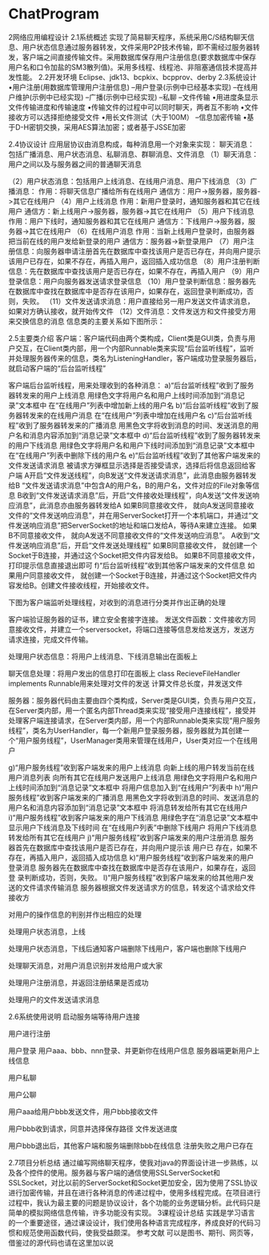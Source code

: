 # ChatProgram
2网络应用编程设计
2.1系统概述
实现了简易聊天程序，系统采用C/S结构聊天信息、用户状态信息通过服务器转发，文件采用P2P技术传输，即不需经过服务器转发，客户端之间直接传输文件。采用数据库保存用户注册信息(要求数据库中保存用户名和口令加盐的SM3散列值)。采用多线程、线程池、非阻塞通信技术提高并发性能。
2.2开发环境
Eclipse、jdk13、bcpkix、bcpprov、derby
2.3系统设计
•用户注册(用数据库管理用户注册信息)
–用户登录(示例中已经基本实现)
–在线用户维护(示例中已经实现)
–广播(示例中已经实现)
–私聊
–文件传输
•用进度条显示文件传输进度和传输速度
•传输文件的过程中可以同时聊天，两者互不影响
•文件接收方可以选择拒绝接受文件
•用长文件测试（大于100M）
–信息加密传输
•基于D-H密钥交换，采用AES算法加密；或者基于JSSE加密

2.4协议设计
应用层协议由消息构成，每种消息用一个对象来实现：
聊天消息：包括广播消息、用户状态消息、私聊消息、群聊消息、文件消息
（1）聊天消息：用户之间以及与服务器之间的普通聊天消息

（2）用户状态消息：包括用户上线消息、在线用户消息、用户下线消息
（3）广播消息：
作用：将聊天信息广播给所有在线用户
通信方：用户->服务器，服务器->其它在线用户
（4）用户上线消息
作用：新用户登录时，通知服务器和其它在线用户
通信方：新上线用户->服务器，服务器->其它在线用户
（5）用户下线消息
作用：用户下线时，通知服务器和其它在线用户
通信方：下线用户->服务器，服务器->其它在线用户
（6）在线用户消息
作用：当新上线用户登录时，由服务器把当前在线的用户发给新登录的用户
通信方：服务器->新登录用户
（7）用户注册信息：向服务器申请注册首先在数据库中查找该用户是否已存在，并向用户提示该用户已存在，如果不存在，再插入用户，返回插入成功信息
（8）用户注册判断信息：先在数据库中查找该用户是否已存在，如果不存在，再插入用户
（9）用户登录信息：用户向服务器发送请求登录信息
（10）用户登录判断信息：服务器先在数据库中查找在数据库中是否存在该用户，如果存在，返回登录判断成功，否则，失败。
（11）文件发送请求消息：用户直接给另一用户发送文件请求消息，如果对方确认接收，就开始传文件
（12）文件消息：文件发送方和文件接受方用来交换信息的消息
信息类的主要关系如下图所示：


2.5主要类介绍
客户端：客户端代码由两个类构成，Client类是GUI类，负责与用户交互，在Client类内部，用一个内部Runnable类来实现“后台监听线程”，监听并处理服务器传来的信息，类名为ListeningHandler，客户端成功登录服务器后，就启动客户端的“后台监听线程”












客户端后台监听线程，用来处理收到的各种消息：
a)“后台监听线程”收到了服务器转发来的用户上线消息
用绿色文字将用户名和用户上线时间添加到“消息记录”文本框中
在“在线用户”列表中增加新上线的用户名
b)“后台监听线程”收到了服务器转发来的在线用户消息
在“在线用户”列表中增加在线用户名
c)“后台监听线程”收到了服务器转发来的广播消息
用黑色文字将收到消息的时间、发送消息的用户名和消息内容添加到“消息记录”文本框中
d)“后台监听线程”收到了服务器转发来的用户下线消息
用绿色文字将用户名和用户下线时间添加到“消息记录”文本框中
在“在线用户”列表中删除下线的用户名
e)“后台监听线程”收到了其他客户端发来的文件发送请求消息
被请求方弹框显示选择是否接受请求，选择后将信息返回给客户端
A开启“文件发送线程”，向B发送“文件发送请求消息”，此消息由服务器转发给B
“文件发送请求消息”中包含A的用户名，B的用户名，文件对应的File对象等信息
B收到“文件发送请求消息”后，开启“文件接收处理线程”，向A发送“文件发送响应消息”，此消息亦由服务器转发给A
如果B同意接收文件， 就向A发送同意接收文件的“文件发送响应消息”，并在用ServerSocket打开一个本机端口，并通过“文件发送响应消息”把ServerSocket的地址和端口发给A，等待A来建立连接。
如果B不同意接收文件， 就向A发送不同意接收文件的“文件发送响应消息”。
A收到“文件发送响应消息”后，开启“文件发送处理线程”
如果B同意接收文件， 就创建一个Socket于B连接，并通过这个Socket把文件内容发给B。
如果B不同意接收文件，打印提示信息直接退出即可
f)“后台监听线程”收到其他客户端发来的文件信息
如果用户同意接收文件， 就创建一个Socket于B连接，并通过这个Socket把文件内容发给B。创建文件接收线程，开始接收文件。









下图为客户端监听处理线程，对收到的消息进行分类并作出正确的处理




客户端验证服务器的证书，建立安全套接字连接。
发送文件函数：文件接收方同意接收文件，并建立一个serversocket，将端口连接等信息发给发送方，发送方请求连接，完成文件传输。






处理用户状态信息：将用户上线消息、下线消息输出在面板上











聊天信息处理：将用户发出的信息打印在面板上
class RecieveFileHandler implements Runnable用来处理对文件的发送
计算文件总长度，并发送文件

服务器：服务器代码由主要由四个类构成，Server类是GUI类，负责与用户交互，在Server类内部，用一个匿名内部Thread类来实现“接受用户连接线程”，接受并处理客户端连接请求，在Server类内部，用一个内部Runnable类来实现“用户服务线程”，类名为UserHandler，每一个新用户登录服务器，服务器就为其创建一个“用户服务线程”，UserManager类用来管理在线用户，User类对应一个在线用户


g)“用户服务线程”收到客户端发来的用户上线消息
向新上线的用户转发当前在线用户消息列表
向所有其它在线用户发送用户上线消息
用绿色文字将用户名和用户上线时间添加到“消息记录”文本框中
将用户信息加入到“在线用户”列表中
h)“用户服务线程”收到客户端发来的广播消息
用黑色文字将收到消息的时间、发送消息的用户名和消息内容添加到“消息记录”文本框中
将消息转发给所有其它在线用户
i)“用户服务线程”收到客户端发来的用户下线消息
用绿色字在“消息记录”文本框中显示用户下线消息及下线时间
在“在线用户列表”中删除下线用户
将用户下线消息转发给所有其它在线用户
j)“用户服务线程”收到客户端发来的用户注册消息
服务器首先在数据库中查找该用户是否已存在，并向用户提示该	用户已	存在，如果不存在，再插入用户，返回插入成功信息
k)“用户服务线程”收到客户端发来的用户登录消息
服务器先在数据库中查找在数据库中是否存在该用户，如果存在，返回登	录判断成功，否则，失败。
l)“用户服务线程”收到客户端发来的给其他用户发送的文件请求传输消息
服务器根据文件发送请求方的信息，转发这个请求给文件接收方

对用户的操作信息的判别并作出相应的处理

处理用户状态消息，上线

处理用户状态消息，下线后通知客户端删除下线用户，客户端也删除下线用户

处理聊天消息，对用户消息识别并发给用户或大家

处理用户注册消息，并返回注册结果是否成功

处理用户的文件发送请求消息



2.6系统使用说明
启动服务端等待用户连接

用户进行注册

用户登录
用户aaa、bbb、nnn登录、并更新你在线用户信息
服务器端更新用户上线信息


用户私聊

用户公聊





用户aaa给用户bbb发送文件，用户bbb接收文件


用户bbb收到请求，同意并选择保存路径
文件发送进度



用户bbb退出后，其他客户端和服务端删除bbb在线信息
注册失败之用户已存在


2.7项目分析总结
通过编写网络聊天程序，使我对java的界面设计进一步熟练，以及各个控件的使用。服务器与客户端的通信使用SSLServerSocket和SSLSocket，对比以前的ServerSocket和Socket更加安全，因为使用了SSL协议进行加密传输，并且在进行各种消息的传递过程中，使用多线程完成。在项目进行过程中，我认为最主要的问题是协议设计，各个功能的业务逻辑分析。此代码只是简单的模拟网络信息传输，许多功能没有实现。
3课程设计总结
实践是学习语言的一个重要途径，通过课设设计，我们使用各种语言完成程序，养成良好的代码习惯和规范使用函数代码，使我受益颇深。
参考文献
可以是图书、期刊、网页等，借鉴过的源代码也请在这里加以说
